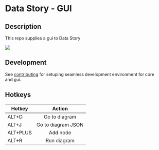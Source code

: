 # Data Story - GUI

## Description

This repo supplies a gui to Data Story

<img src="https://user-images.githubusercontent.com/3457668/117117786-3d48a900-ad90-11eb-91eb-520f7919d7fa.png">

## Development

See [contributing](contributing.md) for setuping seamless development environment for core and gui.

## Hotkeys

| Hotkey              |      Action      |
| ------------------- | :--------------: |
| ALT+D               |  Go to diagram   |
| ALT+J               |  Go to diagram JSON |
| ALT+PLUS            |     Add node     |
| ALT+R               |   Run diagram    |
